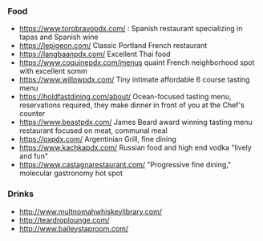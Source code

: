 ### Food
* https://www.torobravopdx.com/ : Spanish restaurant specializing in tapas and Spanish wine
* https://lepigeon.com/ Classic Portland French restaurant 
* https://langbaanpdx.com/ Excellent Thai food 
* https://www.coquinepdx.com/menus quaint French neighborhood spot with excellent somm 
* https://www.willowpdx.com/ Tiny intimate affordable 6 course tasting menu
* https://holdfastdining.com/about/ Ocean-focused tasting menu, reservations required, they make dinner in front of you at the Chef's counter 
* https://www.beastpdx.com/ James Beard award winning tasting menu restaurant focused on meat, communal meal 
* https://oxpdx.com/ Argentinian Grill, fine dining
* https://www.kachkapdx.com/ Russian food and high end vodka "lively and fun" 
* https://www.castagnarestaurant.com/ "Progressive fine dining," molecular gastronomy hot spot 

### Drinks
* http://www.multnomahwhiskeylibrary.com/
* http://teardroplounge.com/
* http://www.baileystaproom.com/
